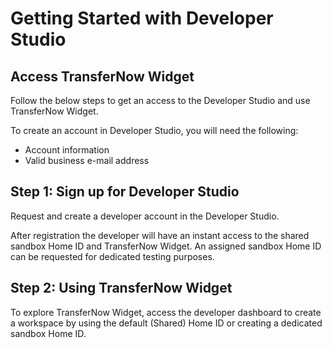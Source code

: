 # Getting Started with Developer Studio

## Access TransferNow Widget

Follow the below steps to get an access to the Developer Studio and use TransferNow Widget.

To create an account in Developer Studio, you will need the following:

- Account information
- Valid business e-mail address

## Step 1: Sign up for Developer Studio

Request and create a developer account in the Developer Studio.

After registration the developer will have an instant access to the shared sandbox Home ID  and TransferNow Widget. An assigned sandbox Home ID can be requested for dedicated testing purposes.

## Step 2: Using TransferNow Widget

To explore TransferNow Widget, access the developer dashboard to create a workspace by using the default (Shared) Home ID or creating a dedicated sandbox Home ID.
